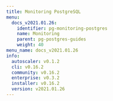 ```yaml
---
title: Monitoring PostgreSQL
menu:
  docs_v2021.01.26:
    identifier: pg-monitoring-postgres
    name: Monitoring
    parent: pg-postgres-guides
    weight: 40
menu_name: docs_v2021.01.26
info:
  autoscaler: v0.1.2
  cli: v0.16.2
  community: v0.16.2
  enterprise: v0.3.2
  installer: v0.16.2
  version: v2021.01.26
---
```


